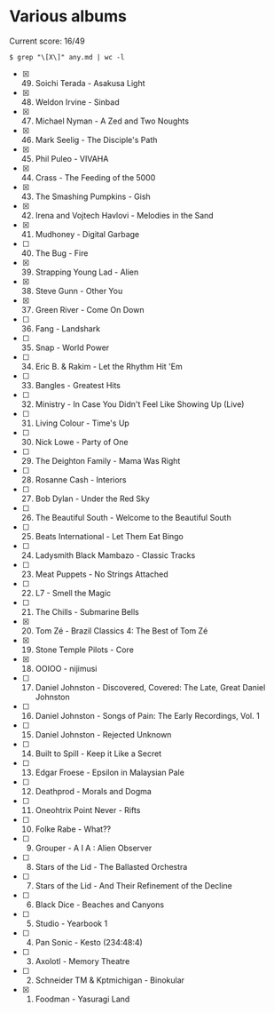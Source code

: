 # Various albums

Current score: 16/49

`$ grep "\[X\]" any.md | wc -l`

- [X] 49. Soichi Terada - Asakusa Light
- [X] 48. Weldon Irvine - Sinbad
- [X] 47. Michael Nyman - A Zed and Two Noughts
- [X] 46. Mark Seelig - The Disciple's Path
- [X] 45. Phil Puleo - VIVAHA
- [X] 44. Crass - The Feeding of the 5000
- [X] 43. The Smashing Pumpkins - Gish
- [X] 42. Irena and Vojtech Havlovi - Melodies in the Sand
- [X] 41. Mudhoney - Digital Garbage
- [ ] 40. The Bug - Fire
- [X] 39. Strapping Young Lad - Alien
- [X] 38. Steve Gunn - Other You
- [X] 37. Green River - Come On Down
- [ ] 36. Fang - Landshark
- [ ] 35. Snap - World Power
- [ ] 34. Eric B. & Rakim - Let the Rhythm Hit 'Em
- [ ] 33. Bangles - Greatest Hits
- [ ] 32. Ministry - In Case You Didn't Feel Like Showing Up (Live)
- [ ] 31. Living Colour - Time's Up
- [ ] 30. Nick Lowe - Party of One
- [ ] 29. The Deighton Family - Mama Was Right
- [ ] 28. Rosanne Cash - Interiors
- [ ] 27. Bob Dylan - Under the Red Sky
- [ ] 26. The Beautiful South - Welcome to the Beautiful South
- [ ] 25. Beats International - Let Them Eat Bingo
- [ ] 24. Ladysmith Black Mambazo - Classic Tracks
- [ ] 23. Meat Puppets - No Strings Attached
- [ ] 22. L7 - Smell the Magic
- [ ] 21. The Chills - Submarine Bells
- [X] 20. Tom Zé - Brazil Classics 4: The Best of Tom Zé
- [X] 19. Stone Temple Pilots - Core
- [X] 18. OOIOO - nijimusi
- [ ] 17. Daniel Johnston - Discovered, Covered: The Late, Great Daniel Johnston
- [ ] 16. Daniel Johnston - Songs of Pain: The Early Recordings, Vol. 1
- [ ] 15. Daniel Johnston - Rejected Unknown
- [ ] 14. Built to Spill - Keep it Like a Secret
- [ ] 13. Edgar Froese - Epsilon in Malaysian Pale
- [ ] 12. Deathprod - Morals and Dogma
- [ ] 11. Oneohtrix Point Never - Rifts
- [ ] 10. Folke Rabe - What??
- [ ] 9. Grouper - A I A : Alien Observer
- [ ] 8. Stars of the Lid - The Ballasted Orchestra
- [ ] 7. Stars of the Lid - And Their Refinement of the Decline
- [ ] 6. Black Dice - Beaches and Canyons
- [ ] 5. Studio - Yearbook 1
- [ ] 4. Pan Sonic - Kesto (234:48:4)
- [ ] 3. Axolotl - Memory Theatre
- [ ] 2. Schneider TM & Kptmichigan - Binokular
- [X] 1. Foodman - Yasuragi Land
